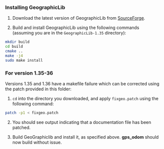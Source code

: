 ### Installing GeographicLib

1. Download the latest version of GeographicLib from [SourceForge](http://sourceforge.net/projects/geographiclib/files/distrib/).

2. Build and install GeographicLib using the following commands (assuming you are in the `GeographicLib-1.35` directory):
  ```bash
  mkdir build
  cd build
  cmake ..
  make -j4
  sudo make install
  ```

### For version 1.35-36

Versions 1.35 and 1.36 have a makefile failure which can be corrected using the patch provided in this folder:

1. `cd` into the directory you downloaded, and apply `fixgeo.patch` using the following command:
  ```bash
  patch -p1 < fixgeo.patch
  ```
2. You should see output indicating that a documentation file has been patched.

3. Build GeoGraphiclib and install it, as specified above. **gps_odom** should now build without issue.
